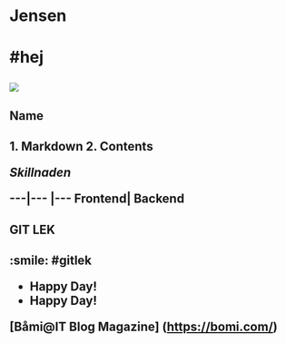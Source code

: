 <h1>Jensen<h1>
#hej


[![](https://mermaid.ink/img/pako:eNpVj7EOgkAQRH-FbGm4xpLCRMEQYkmpFiu34kXgLsueiSH8uxcOCqd7M5PN7ASN1QQZjIJChcGWsVef_W1Igq67e6LUISnZO3fkBwnFoBbTdUsUKtHKq4XzIuLF6shV5NKI6ui9eCfGaLZGSkb3-r-0CVLoiXs0Ouyb5oDe6bDyrI1YhuyJ3UgpoBdbf4cGMmFPW2l9ZW3NPzN-RMw)](https://mermaid-js.github.io/mermaid-live-editor/edit#pako:eNpVj7EOgkAQRH-FbGm4xpLCRMEQYkmpFiu34kXgLsueiSH8uxcOCqd7M5PN7ASN1QQZjIJChcGWsVef_W1Igq67e6LUISnZO3fkBwnFoBbTdUsUKtHKq4XzIuLF6shV5NKI6ui9eCfGaLZGSkb3-r-0CVLoiXs0Ouyb5oDe6bDyrI1YhuyJ3UgpoBdbf4cGMmFPW2l9ZW3NPzN-RMw)
<h2> Name <h2>
1. Markdown
2. Contents

*Skillnaden*

---|--- |---
Frontend| Backend


<h2>GIT LEK<h2>
:smile:
#gitlek

- Happy Day!
- Happy Day!

[Båmi@IT Blog Magazine] (https://bomi.com/)
